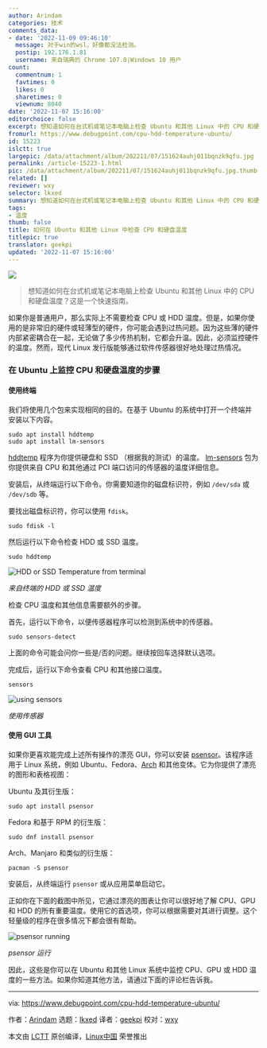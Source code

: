 ```yaml
---
author: Arindam
categories: 技术
comments_data:
- date: '2022-11-09 09:46:10'
  message: 对于win的wsl，好像都没法检测。
  postip: 192.176.1.81
  username: 来自瑞典的 Chrome 107.0|Windows 10 用户
count:
  commentnum: 1
  favtimes: 0
  likes: 0
  sharetimes: 0
  viewnum: 8040
date: '2022-11-07 15:16:00'
editorchoice: false
excerpt: 想知道如何在台式机或笔记本电脑上检查 Ubuntu 和其他 Linux 中的 CPU 和硬盘温度？这是一个快速指南。
fromurl: https://www.debugpoint.com/cpu-hdd-temperature-ubuntu/
id: 15223
islctt: true
largepic: /data/attachment/album/202211/07/151624auhj011bqnzk9qfu.jpg
permalink: /article-15223-1.html
pic: /data/attachment/album/202211/07/151624auhj011bqnzk9qfu.jpg.thumb.jpg
related: []
reviewer: wxy
selector: lkxed
summary: 想知道如何在台式机或笔记本电脑上检查 Ubuntu 和其他 Linux 中的 CPU 和硬盘温度？这是一个快速指南。
tags:
- 温度
thumb: false
title: 如何在 Ubuntu 和其他 Linux 中检查 CPU 和硬盘温度
titlepic: true
translator: geekpi
updated: '2022-11-07 15:16:00'
---
```


![](/data/attachment/album/202211/07/151624auhj011bqnzk9qfu.jpg)



> 
> 想知道如何在台式机或笔记本电脑上检查 Ubuntu 和其他 Linux 中的 CPU 和硬盘温度？这是一个快速指南。
> 
> 
> 


如果你是普通用户，那么实际上不需要检查 CPU 或 HDD 温度。但是，如果你使用的是非常旧的硬件或轻薄型的硬件，你可能会遇到过热问题。因为这些薄的硬件内部紧密耦合在一起，无论做了多少传热机制，它都会升温。因此，必须监控硬件的温度。然而，现代 Linux 发行版能够通过软件传感器很好地处理过热情况。


### 在 Ubuntu 上监控 CPU 和硬盘温度的步骤


#### 使用终端


我们将使用几个包来实现相同的目的。在基于 Ubuntu 的系统中打开一个终端并安装以下内容。



```
sudo apt install hddtemp
sudo apt install lm-sensors

```

[hddtemp](https://wiki.archlinux.org/title/Hddtemp) 程序为你提供硬盘和 SSD （根据我的测试）的温度。 [lm-sensors](https://github.com/lm-sensors/lm-sensors) 包为你提供来自 CPU 和其他通过 PCI 端口访问的传感器的温度详细信息。


安装后，从终端运行以下命令。你需要知道你的磁盘标识符，例如 `/dev/sda` 或 `/dev/sdb` 等。


要找出磁盘标识符，你可以使用 `fdisk`。



```
sudo fdisk -l

```

然后运行以下命令检查 HDD 或 SSD 温度。



```
sudo hddtemp

```

![HDD or SSD Temperature from terminal](/data/attachment/album/202211/07/151709dammktput8wg4o8p.png)


*来自终端的 HDD 或 SSD 温度*


检查 CPU 温度和其他信息需要额外的步骤。


首先，运行以下命令，以便传感器程序可以检测到系统中的传感器。



```
sudo sensors-detect

```

上面的命令可能会问你一些是/否的问题。继续按回车选择默认选项。


完成后，运行以下命令查看 CPU 和其他接口温度。



```
sensors

```

![using sensors](/data/attachment/album/202211/07/151626puuq7iiirqtzz7i4.png)


*使用传感器*


#### 使用 GUI 工具


如果你更喜欢能完成上述所有操作的漂亮 GUI，你可以安装 [psensor](https://wpitchoune.net/psensor/)。该程序适用于 Linux 系统，例如 Ubuntu、Fedora、[Arch](https://www.debugpoint.com/tag/arch-linux) 和其他变体。它为你提供了漂亮的图形和表格视图：


Ubuntu 及其衍生版：



```
sudo apt install psensor

```

Fedora 和基于 RPM 的衍生版：



```
sudo dnf install psensor

```

Arch、Manjaro 和类似的衍生版：



```
pacman -S psensor

```

安装后，从终端运行 `psensor` 或从应用菜单启动它。


正如你在下面的截图中所见，它通过漂亮的图表让你可以很好地了解 CPU、GPU 和 HDD 的所有重要温度。使用它的首选项，你可以根据需要对其进行调整。这个轻量级的程序在很多情况下都会很有帮助。


![psensor running](/data/attachment/album/202211/07/151721odev7ev3vd578zfv.jpg)


*psensor 运行*


因此，这些是你可以在 Ubuntu 和其他 Linux 系统中监控 CPU、GPU 或 HDD 温度的一些方法。如果你知道其他方法，请通过下面的评论栏告诉我。




---


via: <https://www.debugpoint.com/cpu-hdd-temperature-ubuntu/>


作者：[Arindam](https://www.debugpoint.com/author/admin1/) 选题：[lkxed](https://github.com/lkxed) 译者：[geekpi](https://github.com/geekpi) 校对：[wxy](https://github.com/wxy)


本文由 [LCTT](https://github.com/LCTT/TranslateProject) 原创编译，[Linux中国](https://linux.cn/) 荣誉推出